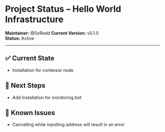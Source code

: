 # Project Status – Hello World Infrastructure

**Maintainer:** @0xRedd
**Current Version:** v0.1.0  
**Status:** Active

---

## ✅ Current State

- Installation for cortensor node

## 🔧 Next Steps

- Add Installation for monitoring bot

## 🐞 Known Issues

- Cancelling while inputting address will result in an error
